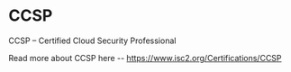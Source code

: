 # CCSP

CCSP – Certified Cloud Security Professional

Read more about CCSP here -- https://www.isc2.org/Certifications/CCSP
